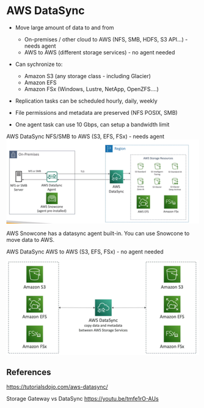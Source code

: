 # AWS DataSync

- Move large amount of data to and from 
    - On-premises / other cloud to AWS (NFS, SMB, HDFS, S3 API...) - needs agent
    - AWS to AWS (different storage services) - no agent needed

- Can sychronize to:
    - Amazon S3 (any storage class - including Glacier)
    - Amazon EFS
    - Amazon FSx (Windows, Lustre, NetApp, OpenZFS....)

- Replication tasks can be scheduled hourly, daily, weekly
- File permissions and metadata are preserved (NFS POSIX, SMB)
- One agent task can use 10 Gbps, can setup a bandwidth limit


AWS DataSync NFS/SMB to AWS (S3, EFS, FSx) - needs agent
![Alt text](images/onpremise-to-aws.png)

AWS Snowcone has a datasync agent built-in.  You can use Snowcone to move data to AWS.

AWS DataSync AWS to AWS (S3, EFS, FSx) - no agent needed

![Alt text](images/aws-to-aws.png)


## References

https://tutorialsdojo.com/aws-datasync/

Storage Gateway vs DataSync
https://youtu.be/tmfe1rO-AUs


